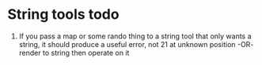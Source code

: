 # String tools todo

1. If you pass a map or some rando thing to a string tool that only wants a string, it should produce a useful error, not 21 at unknown position -OR- render to string then operate on it